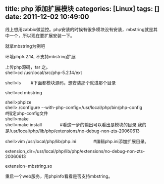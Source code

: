 title: php 添加扩展模块
categories: [Linux]
tags: []
date: 2011-12-02 10:49:00
---
<p>线上想用zabbix做监控。php安装的时候有很多模块没有安装，mbstring就是其中一个，所以现在要扩展安装一下。</p><p>就拿mbstring为例吧</p><p>环境php5.2.14, 不支持mbstring扩展</p><p>上传php源码，tar 之。<br />shell&gt;cd /usr/local/src/php-5.2.14/ext</p><p>shell&gt;ls&nbsp;&nbsp;&nbsp;&nbsp;&nbsp;&nbsp;&nbsp; #下面都模块源码，想安装那个就进那个目录</p><p>shell&gt;cd mbstring</p><p>shell&gt;phpize<br />shell&gt;./configure --with-php-config=/usr/local/php/bin/php-config&nbsp;&nbsp;&nbsp;&nbsp;&nbsp;&nbsp;&nbsp;&nbsp;&nbsp;&nbsp;&nbsp;&nbsp;&nbsp;&nbsp;&nbsp; #指定php-config文件<br />shell&gt;make<br />shell&gt;make install&nbsp;&nbsp;&nbsp;&nbsp;&nbsp;&nbsp;&nbsp;&nbsp;&nbsp;&nbsp;&nbsp;&nbsp;&nbsp;&nbsp; #看这一步的输出可以看出是模块的目录,我的是/usr/local/php/lib/php/extensions/no-debug-non-zts-20060613</p><p>shell&gt;vim /usr/local/php/lib/php.ini&nbsp;&nbsp;&nbsp;&nbsp;&nbsp;&nbsp;&nbsp;&nbsp;&nbsp;&nbsp;&nbsp;&nbsp;&nbsp; #编辑php.ini添加扩展目录。</p><p>extension_dir=/usr/local/php/lib/php/extensions/no-debug-non-zts-20060613</p><p>extension=mbstring.so</p><p>重启一个web服务，用phpinfo看看是否支持mbstring。<br /></p><p>&nbsp;</p>
